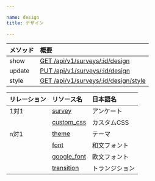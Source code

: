 ```yaml
---

name: design
title: デザイン

---
```


|メソッド|概要|
|:---|:---|
|show|[GET /api/v1/surveys/:id/design](#design_show)|
|update|[PUT /api/v1/surveys/:id/design](#design_update)|
|style|[GET /api/v1/surveys/:id/design/style](#design_style)|

|リレーション|リソース名|日本語名|
|:---|:---|:---|
|1対1|[survey](#survey)|アンケート|
||[custom_css](#custom_css)|カスタムCSS|
|n対1|[theme](#theme)|テーマ|
||[font](#font)|和文フォント|
||[google_font](#google_font)|欧文フォント|
||[transition](#transition)|トランジション|